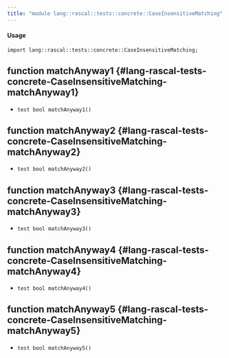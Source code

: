 ```yaml
---
title: "module lang::rascal::tests::concrete::CaseInsensitiveMatching"
---
```


#### Usage

`import lang::rascal::tests::concrete::CaseInsensitiveMatching;`


## function matchAnyway1 {#lang-rascal-tests-concrete-CaseInsensitiveMatching-matchAnyway1}

* ``test bool matchAnyway1()``

## function matchAnyway2 {#lang-rascal-tests-concrete-CaseInsensitiveMatching-matchAnyway2}

* ``test bool matchAnyway2()``

## function matchAnyway3 {#lang-rascal-tests-concrete-CaseInsensitiveMatching-matchAnyway3}

* ``test bool matchAnyway3()``

## function matchAnyway4 {#lang-rascal-tests-concrete-CaseInsensitiveMatching-matchAnyway4}

* ``test bool matchAnyway4()``

## function matchAnyway5 {#lang-rascal-tests-concrete-CaseInsensitiveMatching-matchAnyway5}

* ``test bool matchAnyway5()``

